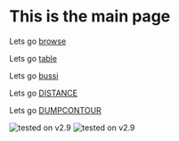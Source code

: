 # This is the main page

Lets go [browse](browse.md)

Lets go [table](table.md)

Lets go [bussi](https://gtribello.github.io/test-nest-tables/browse.html?search=bussi)

Lets go [DISTANCE](DISTANCE.md)

Lets go [DUMPCONTOUR](DUMCONTOUR.md)

<img src="https://img.shields.io/badge/v2.9-fail 0\%-green.svg" alt="tested on v2.9" />

<img src="https://img.shields.io/badge/v2.9-failed-red.svg" alt="tested on v2.9" />
